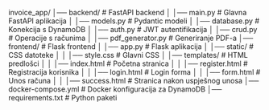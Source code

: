 invoice_app/
│── backend/               # FastAPI backend
│   │── main.py            # Glavna FastAPI aplikacija
│   │── models.py          # Pydantic modeli
│   │── database.py        # Konekcija s DynamoDB
│   │── auth.py            # JWT autentifikacija
│   │── crud.py            # Operacije s računima
│   │── pdf_generator.py   # Generiranje PDF-a
│── frontend/              # Flask frontend
│   │── app.py             # Flask aplikacija
│   │── static/            # CSS datoteke
│   │   │── style.css      # Glavni CSS
│   │── templates/         # HTML predlošci
│   │   │── index.html     # Početna stranica
│   │   │── register.html  # Registracija korisnika
│   │   │── login.html     # Login forma
│   │   │── form.html      # Unos računa
│   │   │── success.html   # Stranica nakon uspješnog unosa
│── docker-compose.yml     # Docker konfiguracija za DynamoDB
│── requirements.txt       # Python paketi
